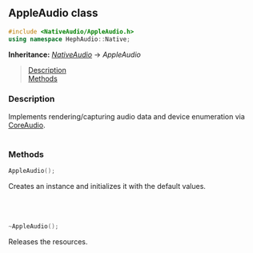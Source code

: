 ## AppleAudio class
```c++
#include <NativeAudio/AppleAudio.h>
using namespace HephAudio::Native;
```
**Inheritance:** *[NativeAudio](/docs/HephAudio/NativeAudio/NativeAudio.md)* -> *AppleAudio*

> [Description](#description)<br>
[Methods](#methods)

### Description
Implements rendering/capturing audio data and device enumeration via [CoreAudio](https://developer.apple.com/documentation/coreaudio).
<br><br>

### Methods
```c++
AppleAudio();
```
Creates an instance and initializes it with the default values.
<br><br><br><br>

```c++
~AppleAudio();
```
Releases the resources.
<br><br><br><br>

